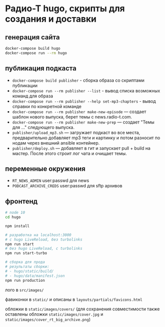 # Радио-Т hugo, скрипты для создания и доставки

## генерация сайта
```bash
docker-compose build hugo
docker-compose run --rm hugo
```

## публикация подкаста

- `docker-compose build publisher` - сборка образа со скриптами публикации
- `docker-compose run --rm publisher --list` - вывод списка возможных команд для образа
- `docker-compose run --rm publisher --help set-mp3-chapters` - вывод справки по конкретной команде
- `docker-compose run --rm publisher make-new-episode` — создает шаблон нового выпуска, берет темы с news.radio-t.com.
- `docker-compose run --rm publisher make-new-prep` — создает "Темы для ..." следующего выпуска.
- `publisher/upload_mp3.sh` — загружает подкаст во все места, предварительно добавляет mp3 теги и картинку и потом разносит по нодам через внешний ansible контейнер.
- `publisher/deploy.sh` — добавляет в гит и запускает pull + build на мастер. После этого строит лог чата и очищает темы.


## переменные окружения

- `RT_NEWS_ADMIN` user:passwd для news
- `PODCAST_ARCHIVE_CREDS` user:passwd для sftp архивов

## фронтенд

```bash
# node 10
cd hugo

npm install

# разработка на localhost:3000
# с hugo LiveReload, без turbolinks
npm run start
# без hugo LiveReload, с turbolinks
npm run start-turbo

# сборка для прода
# результаты сборки:
# - hugo/static/build/
# - hugo/data/manifest.json
npm run production
```

лого в `src/images/`

фавиконки в `static/` и описаны в `layouts/partials/favicons.html`

обложки в `static/images/covers/` (для сохранения совместимости также оставлены обложки `static/images/cover.jpg` и `static/images/cover_rt_big_archive.png`)
